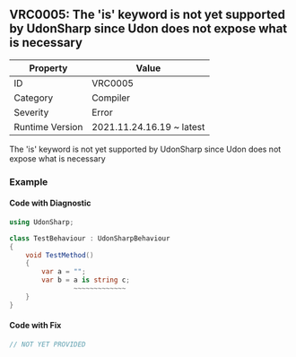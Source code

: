 ## VRC0005: The 'is' keyword is not yet supported by UdonSharp since Udon does not expose what is necessary

| Property        | Value                     | 
| --------------- | ------------------------- | 
| ID              | VRC0005                   | 
| Category        | Compiler                  | 
| Severity        | Error                     | 
| Runtime Version | 2021.11.24.16.19 ~ latest | 

The 'is' keyword is not yet supported by UdonSharp since Udon does not expose what is necessary  

### Example

#### Code with Diagnostic


```csharp
using UdonSharp;

class TestBehaviour : UdonSharpBehaviour
{
    void TestMethod()
    {
        var a = "";
        var b = a is string c;
                ~~~~~~~~~~~~~
    }
}
```

#### Code with Fix


```csharp
// NOT YET PROVIDED
```


